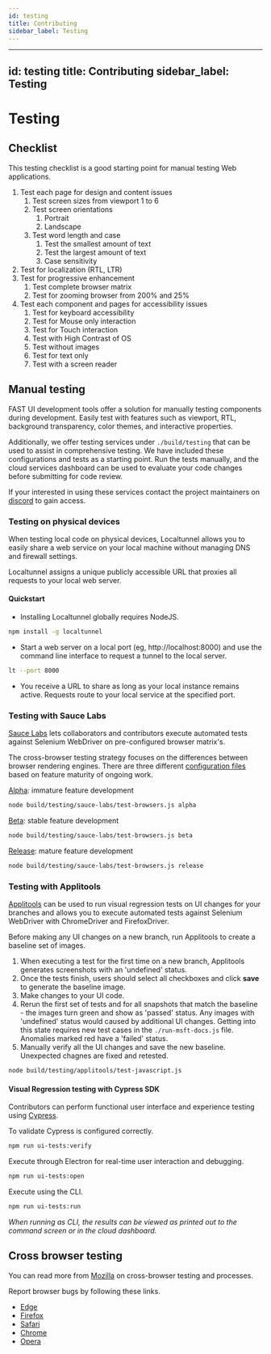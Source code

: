 ```yaml
---
id: testing
title: Contributing
sidebar_label: Testing
---
```


---
id: testing
title: Contributing
sidebar_label: Testing
---

# Testing

## Checklist
This testing checklist is a good starting point for manual testing Web applications.

1. Test each page for design and content issues
    1. Test screen sizes from viewport 1 to 6
    2. Test screen orientations
       1. Portrait
       2. Landscape
    3. Test word length and case
        1. Test the smallest amount of text
        2. Test the largest amount of text
        3. Case sensitivity
2. Test for localization (RTL, LTR)
3. Test for progressive enhancement
    1. Test complete browser matrix
    2. Test for zooming browser from 200% and 25%
4. Test each component and pages for accessibility issues
    1. Test for keyboard accessibility
    2. Test for Mouse only interaction
    3. Test for Touch interaction
    4. Test with High Contrast of OS
    5. Test without images
    6. Test for text only
    7. Test with a screen reader

## Manual testing

FAST UI development tools offer a solution for manually testing components during development. Easily test with features such as viewport, RTL, background transparency, color themes, and interactive properties.

Additionally, we offer testing services under `./build/testing` that can be used to assist in comprehensive testing. We have included these configurations and tests as a starting point. Run the tests manually, and the cloud services dashboard can be used to evaluate your code changes before submitting for code review.

If your interested in using these services contact the project maintainers on [discord](https://discord.gg/FcSNfg4) to gain access.

### Testing on physical devices
When testing local code on physical devices, Localtunnel allows you to easily share a web service on your local machine without managing DNS and firewall settings.

Localtunnel assigns a unique publicly accessible URL that proxies all requests to your local web server.

#### Quickstart

* Installing Localtunnel globally requires NodeJS.

```bash
npm install -g localtunnel
```

* Start a web server on a local port (eg, http://localhost:8000) and use the command line interface to request a tunnel to the local server.

```bash
lt --port 8000
```

* You receive a URL to share as long as your local instance remains active. Requests route to your local service at the specified port.

### Testing with Sauce Labs

[Sauce Labs](https://saucelabs.com/beta/dashboard/builds) lets collaborators and contributors execute automated tests against Selenium WebDriver on pre-configured browser matrix's.

The cross-browser testing strategy focuses on the differences between browser rendering engines. There are three different [configuration files](https://github.com/Microsoft/fast-dna/tree/master/build/testing) based on feature maturity of ongoing work.

[Alpha](https://github.com/Microsoft/fast-dna/blob/master/build/testing/config-browsers.alpha.js): immature feature development

```bash
node build/testing/sauce-labs/test-browsers.js alpha
```

[Beta](https://github.com/Microsoft/fast-dna/blob/master/build/testing/config-browsers.beta.js): stable feature development

```bash
node build/testing/sauce-labs/test-browsers.js beta
```

[Release](https://github.com/Microsoft/fast-dna/blob/master/build/testing/config-browsers.release.js): mature feature development

```bash
node build/testing/sauce-labs/test-browsers.js release
```

### Testing with Applitools

[Applitools](https://eyes.applitools.com/) can be used to run visual regression tests on UI changes for your branches and allows you to execute automated tests against Selenium WebDriver with ChromeDriver and FirefoxDriver.

Before making any UI changes on a new branch, run Applitools to create a baseline set of images.

1. When executing a test for the first time on a new branch, Applitools generates screenshots with an 'undefined' status.
2. Once the tests finish, users should select all checkboxes and click **save** to generate the baseline image.
3. Make changes to your UI code.
4. Rerun the first set of tests and for all snapshots that match the baseline - the images turn green and show as 'passed' status. Any images with 'undefined' status would caused by additional UI changes. Getting into this state requires new test cases in the `./run-msft-docs.js` file.  Anomalies marked red have a 'failed' status.
5. Manually verify all the UI changes and save the new baseline. Unexpected chagnes are fixed and retested.

```bash
node build/testing/applitools/test-javascript.js
```

#### Visual Regression testing with Cypress SDK

Contributors can perform functional user interface and experience testing using [Cypress](https://www.cypress.io/).

To validate Cypress is configured correctly.

```bash
npm run ui-tests:verify
```

Execute through Electron for real-time user interaction and debugging.

```bash
npm run ui-tests:open
```

Execute using the CLI.

```bash
npm run ui-tests:run
```

_When running as CLI, the results can be viewed as printed out to the command screen or in the cloud dashboard._

## Cross browser testing

You can read more from [Mozilla](https://developer.mozilla.org/en-US/docs/Learn/Tools_and_testing/Cross_browser_testing/Introduction) on cross-browser testing and processes.

Report browser bugs by following these links.

+ [Edge](https://developer.microsoft.com/en-us/microsoft-edge/platform/issues/)
+ [Firefox](https://bugzilla.mozilla.org/)
+ [Safari](https://bugs.webkit.org/)
+ [Chrome](https://bugs.chromium.org/p/chromium/issues/list)
+ [Opera](https://bugs.opera.com/wizard/desktop)